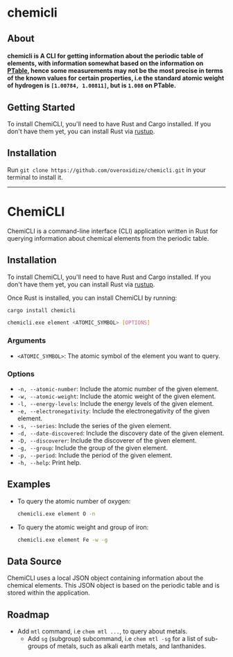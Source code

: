 # chemicli


## About

#### chemicli is A CLI for getting information about the periodic table of elements, with information somewhat based on the information on [PTable](https://ptable.com/#Properties), hence some measurements may not be the most precise in terms of the known values for certain properties, i.e the standard atomic weight of hydrogen is `[1.00784, 1.00811]`, but is `1.008` on PTable.

## Getting Started

To install ChemiCLI, you'll need to have Rust and Cargo installed. If you don't have them yet, you can install Rust via [rustup](https://rustup.rs/).

## Installation

Run `git clone https://github.com/overoxidize/chemicli.git` in your terminal to install it.

---

# ChemiCLI

ChemiCLI is a command-line interface (CLI) application written in Rust for querying information about chemical elements from the periodic table.

## Installation

To install ChemiCLI, you'll need to have Rust and Cargo installed. If you don't have them yet, you can install Rust via [rustup](https://rustup.rs/).

Once Rust is installed, you can install ChemiCLI by running:

```sh
cargo install chemicli
```

```sh
chemicli.exe element <ATOMIC_SYMBOL> [OPTIONS]
```

### Arguments

- `<ATOMIC_SYMBOL>`: The atomic symbol of the element you want to query.

### Options

- `-n, --atomic-number`: Include the atomic number of the given element.
- `-w, --atomic-weight`: Include the atomic weight of the given element.
- `-l, --energy-levels`: Include the energy levels of the given element.
- `-e, --electronegativity`: Include the electronegativity of the given element.
- `-s, --series`: Include the series of the given element.
- `-d, --date-discovered`: Include the discovery date of the given element.
- `-D, --discoverer`: Include the discoverer of the given element.
- `-g, --group`: Include the group of the given element.
- `-p, --period`: Include the period of the given element.
- `-h, --help`: Print help.

## Examples

- To query the atomic number of oxygen:
  ```sh
  chemicli.exe element O -n
  ```

- To query the atomic weight and group of iron:
  ```sh
  chemicli.exe element Fe -w -g
  ```

## Data Source

ChemiCLI uses a local JSON object containing information about the chemical elements. This JSON object is based on the periodic table and is stored within the application.
    
## Roadmap

* Add `mtl` command, i.e `chem mtl ...`, to query about metals.
  * Add `sg` (subgroup) subcommand, i.e `chem mtl -sg` for a list of sub-groups of metals, such as alkali earth metals, and lanthanides.
